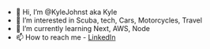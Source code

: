 - 👋 Hi, I’m @KyleJohnst aka Kyle
- 👀 I’m interested in Scuba, tech, Cars, Motorcycles, Travel
- 🌱 I’m currently learning Next, AWS, Node
- 📫 How to reach me - [LinkedIn](https://www.linkedin.com/in/kylew-johnston/)

<!---
KyleJohnst/KyleJohnst is a ✨ special ✨ repository because its `README.md` (this file) appears on your GitHub profile.
You can click the Preview link to take a look at your changes.
--->
